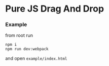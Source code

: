 # Pure JS Drag And Drop


### Example

from root run

```
npm i
npm run dev:webpack
```

and open `example/index.html`
